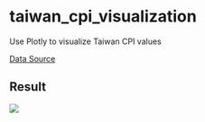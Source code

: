 # taiwan_cpi_visualization
Use Plotly to visualize Taiwan CPI values

[Data Source](https://www.dgbas.gov.tw/point.asp?index=2)

## Result
![](https://i.imgur.com/VILnGBP.png)
